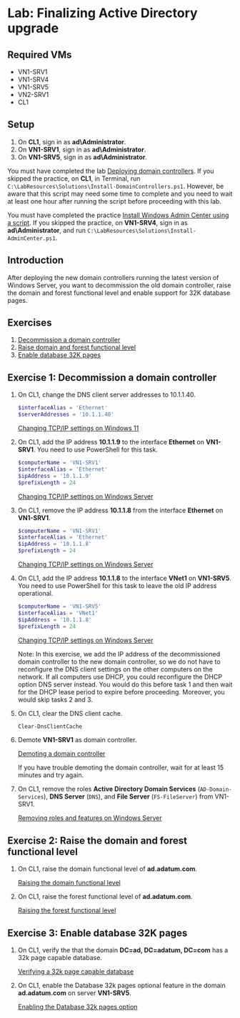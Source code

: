 # Lab: Finalizing Active Directory upgrade

## Required VMs

* VN1-SRV1
* VN1-SRV4
* VN1-SRV5
* VN2-SRV1
* CL1

## Setup

1. On **CL1**, sign in as **ad\\Administrator**.
1. On **VN1-SRV1**, sign in as **ad\\Administrator**.
1. On **VN1-SRV5**, sign in as **ad\\Administrator**.

You must have completed the lab [Deploying domain controllers](../Labs/Deploying-domain-controllers.md). If you skipped the practice, on **CL1**, in Terminal, run ````C:\LabResources\Solutions\Install-DomainControllers.ps1````. However, be aware that this script may need some time to complete and you need to wait at least one hour after running the script before proceeding with this lab.

You must have completed the practice [Install Windows Admin Center using a script](../Practices/Install-Windows-Admin-Center-using-a-script.md). If you skipped the practice, on **VN1-SRV4**, sign in as **ad\Administrator**, and run ````C:\LabResources\Solutions\Install-AdminCenter.ps1````.

## Introduction

After deploying the new domain controllers running the latest version of Windows Server, you want to decommission the old domain controller, raise the domain and forest functional level and enable support for 32K database pages.

## Exercises

1. [Decommission a domain controller](#exercise-1-decommission-a-domain-controller)
1. [Raise domain and forest functional level](#exercise-2-raise-the-domain-and-forest-functional-level)
1. [Enable database 32K pages](#exercise-3-enable-database-32k-pages)

## Exercise 1: Decommission a domain controller

1. On CL1, change the DNS client server addresses to 10.1.1.40.

    ```powershell
    $interfaceAlias = 'Ethernet'
    $serverAddresses = '10.1.1.40'
    ```

    [Changing TCP/IP settings on Windows 11](../General/Changing-TCP-IP-settings-on-Windows-11.md)

1. On CL1, add the IP address  **10.1.1.9** to the interface **Ethernet** on **VN1-SRV1**. You need to use PowerShell for this task.

    ````powershell
    $computerName = 'VN1-SRV1'
    $interfaceAlias = 'Ethernet'
    $ipAddress = '10.1.1.9'
    $prefixLength = 24
    ````

    [Changing TCP/IP settings on Windows Server](../General/Changing-TCP-IP-settings-on-Windows-Server.md)

1. On CL1, remove the IP address  **10.1.1.8** from the interface **Ethernet** on **VN1-SRV1**.

    ````powershell
    $computerName = 'VN1-SRV1'
    $interfaceAlias = 'Ethernet'
    $ipAddress = '10.1.1.8'
    $prefixLength = 24
    ````

    [Changing TCP/IP settings on Windows Server](../General/Changing-TCP-IP-settings-on-Windows-Server.md)

1. On CL1, add the IP address **10.1.1.8** to the interface **VNet1** on **VN1-SRV5**. You need to use PowerShell for this task to leave the old IP address operational.

    ````powershell
    $computerName = 'VN1-SRV5'
    $interfaceAlias = 'VNet1'
    $ipAddress = '10.1.1.8'
    $prefixLength = 24
    ````

    [Changing TCP/IP settings on Windows Server](../General/Changing-TCP-IP-settings-on-Windows-Server.md)

    Note: In this exercise, we add the IP address of the decommissioned domain controller to the new domain controller, so we do not have to reconfigure the DNS client settings on the other computers on the network. If all computers use DHCP, you could reconfigure the DHCP option DNS server instead. You would do this before task 1 and then wait for the DHCP lease period to expire before proceeding. Moreover, you would skip tasks 2 and 3.

1. On CL1, clear the DNS client cache.

    ````powershell
    Clear-DnsClientCache
    ````

1. Demote **VN1-SRV1** as domain controller.

    [Demoting a domain controller](../General/Demoting-a-domain-controller.md)

    If you have trouble demoting the domain controller, wait for at least 15 minutes and try again.

1. On CL1, remove the roles **Active Directory Domain Services** (```AD-Domain-Services```), **DNS Server** (```DNS```), and **File Server** (```FS-FileServer```) from VN1-SRV1.

    [Removing roles and features on Windows Server](../General/Removing-roles-and-features-on-Windows-Server.md)

## Exercise 2: Raise the domain and forest functional level

1. On CL1, raise the domain functional level of **ad.adatum.com**.

    [Raising the domain functional level](../General/Raising-the-domain-functional-level.md)

1. On CL1, raise the forest functional level of **ad.adatum.com**.

    [Raising the forest functional level](../General/Raising-the-forest-functional-level.md)

## Exercise 3: Enable database 32K pages

1. On CL1, verify the that the domain **DC=ad, DC=adatum, DC=com** has a 32k page capable database.

    [Verifying a 32k page capable database](../General/Verifying-a-32k-page-capable-database.md)

1. On CL1, enable the Database 32k pages optional feature in the domain **ad.adatum.com** on server **VN1-SRV5**.

    [Enabling the Database 32k pages option](../General/Enabling-the-Database-32k-pages-option.md)